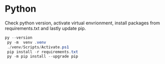 # Python

Check python version, activate virtual envrionment, install packages from requirements.txt and lastly update pip.

```powershell
py --version
 py -m  venv .venv
 ./venv/Scripts/Activate.ps1 
 pip install -r requirements.txt 
 py -m pip install --upgrade pip 
```
